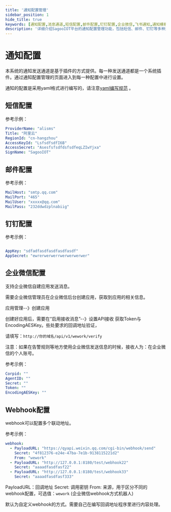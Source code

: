 ```yaml
---
title: '通知配置管理'
sidebar_position: 1
hide_title: true
keywords: [通知配置,消息通道,短信配置,邮件配置,钉钉配置,企业微信,飞书通知,通知模板,插件管理,通知发送]
description: '详细介绍SagooIOT平台的通知配置管理功能，包括短信、邮件、钉钉等多种通知渠道的配置和管理。'
---
```


# 通知配置

本系统的通知发送通道是基于插件的方式提供。每一种发送通道都是一个系统插件。通过通知配置管理的页面进入到每一种配置中进行设置。

通知的配置是采用yaml格式进行编写的，请注意[yaml编写规范](/guide/other/yaml.html) 。


## 短信配置

参考示例：

```yaml
ProviderName: "alisms"
Title: "阿里云"
RegionId: "cn-hangzhou"
AccessKeyId: "LsfsdfsdfI6B"
AccessSecret: "AsesfsfsdfdsfsdfeqLZIwYjxa"
SignName: "SagooIOT"
```


## 邮件配置

参考示例：

```yaml
MailHost: "smtp.qq.com"
MailPort: "465"
MailUser: "xxxxx@qq.com"
MailPass: "232ddwdzplnabiig"
```

## 钉钉配置

参考示例：
```yaml

AppKey: "sdfadfasdfasdfasdfasdf"
AppSecret: "ewrerwerwerrwerwerwerwer"

```

## 企业微信配置

支持企业微信自建应用发送消息。

需要企业微信管理员在企业微信后台创建应用，获取到应用的相关信息。

应用管理--》创建应用

创建好应用后，需要在“启用接收消息”--》设置API接收 获取Token与EncodingAESKey。些处要求的回调地址验证，

请填写：`http://你的域名/api/v1/wework/verify`


注意：如果在告警规则等地方使用企业微信发送信息的时候，接收人为：在企业微信的个人账号。

参考示例：

```yaml
Corpid: ""
AgentID: ""
Secret: ""
Token: ""
EncodingAESKey: ""

```

## Webhook配置

webhook可以配置多个联动地址。

参考示例：

```yaml
webhook:
  - PayloadURL: "https://qyapi.weixin.qq.com/cgi-bin/webhook/send"
    Secret: "4f812376-e24e-47ba-7e1b-9138115221d2"
    From: "wework"
  - PayloadURL: "http://127.0.0.1:8180/test/webhook22"
    Secret: "aaaadfasdfasf22"
  - PayloadURL: "http://127.0.0.1:8180/test/webhook33"
    Secret: "aaaadfasdfasf333"
```

PayloadURL：回调地址
Secret: 调用密钥
From: 来源，用于区分不同的webhook配置，可选值：`wework` (企业微信webhook方式机器人)

默认为自定义webhook的方式。需要自己在编写回调地址程序里进行内容处理。
